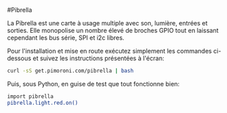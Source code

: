 <!--
---
name: Pibrella
class: board
type: e/s,multi
formfactor: Autre
manufacturer: Cyntech
description: carte multi-usage avec son, lumière, entrées et sorties
url: http://pibrella.com
github: https://github.com/pimoroni/pibrella
buy: https://shop.cyntech.co.uk/products/pibrella?variant=581387897
image: 'pibrella.png'
pincount: 26
eeprom: no
pin:
  '7':
    name: LED verte
    direction: output
    active: high
  '11':
    name: LED jaune
    direction: output
    active: high
  '12':
    name: buzzer piezo
    direction: output
    active: high
  '13':
    name: LED rouge
    direction: output
    active: high
  '15':
    name: sortie A
    direction: output
    active: high
  '16':
    name: sortie B
    direction: output
    active: high
  '18':
    name: sortie C
    direction: output
    active: high
  '19':
    name: sortie D
    direction: output
    active: high
  '21':
    name: entrée A
    direction: input
    active: high
  '22':
    name: entrée D
    direction: output
    active: high
  '23':
    name: bouton
    direction: input
    active: high
  '24':
    name: entrée C
    direction: input
    active: high
  '26':
    name: entrée B
    direction: input
    active: high
-->
#Pibrella

La Pibrella est une carte à usage multiple avec son, lumière, entrées et sorties. Elle monopolise un nombre élevé de broches GPIO tout en laissant cependant les bus série, SPI et i2c libres.

Pour l'installation et mise en route exécutez simplement les commandes ci-dessous et suivez les instructions présentées à l'écran:

```bash
curl -sS get.pimoroni.com/pibrella | bash
```

Puis, sous Python, en guise de test que tout fonctionne bien:

```bash
import pibrella
pibrella.light.red.on()
```
